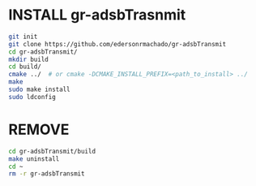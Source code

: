 # INSTALL  gr-adsbTrasnmit

```bash
git init
git clone https://github.com/edersonrmachado/gr-adsbTransmit  
cd gr-adsbTransmit/  
mkdir build
cd build/
cmake ../  # or cmake -DCMAKE_INSTALL_PREFIX=<path_to_install> ../
make
sudo make install
sudo ldconfig
```

# REMOVE

```bash
cd gr-adsbTransmit/build
make uninstall
cd ~
rm -r gr-adsbTransmit
```